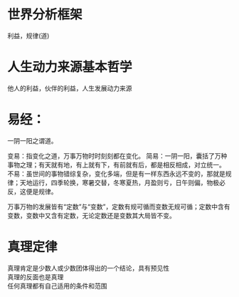 
# 世界分析框架
利益，规律(道)

# 人生动力来源基本哲学
他人的利益，伙伴的利益，人生发展动力来源


# 易经：
一阴一阳之谓道。

变易：指变化之道，万事万物时时刻刻都在变化。
简易：一阴一阳，囊括了万种事物之理；有天就有地，有上就有下，有前就有后，都是相反相成，对立统一。
不易：虽世间的事物错综复杂，变化多端，但是有一样东西永远不变的，那就是规律；天地运行，四季轮换，寒暑交替，冬寒夏热，月盈则亏，日午则偏，物极必反，这便是规律。

万事万物的发展皆有“定数”与“变数”，定数有规可循而变数无规可循；定数中含有变数，变数中又含有定数，无论定数还是变数其大局皆不变。

# 真理定律
真理肯定是少数人或少数团体得出的一个结论，具有预见性  
真理的反面也是真理  
任何真理都有自己适用的条件和范围  

